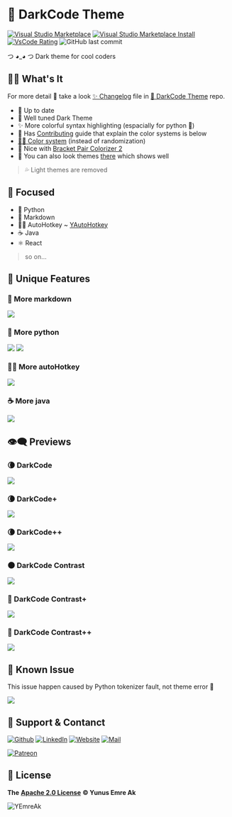 # 🖤 DarkCode Theme <!-- omit in toc -->

[![Visual Studio Marketplace](https://vsmarketplacebadge.apphb.com/version/yedhrab.darkcode-theme-adopted-python-and-markdown.svg)](https://marketplace.visualstudio.com/items?itemName=yedhrab.darkcode-theme-adopted-python-and-markdown)
[![Visual Studio Marketplace Install](https://vsmarketplacebadge.apphb.com/installs/yedhrab.darkcode-theme-adopted-python-and-markdown.svg)](https://marketplace.visualstudio.com/items?itemName=yedhrab.darkcode-theme-adopted-python-and-markdown)
[![VsCode Rating](https://vsmarketplacebadge.apphb.com/rating-star/yedhrab.darkcode-theme-adopted-python-and-markdown.svg)](https://marketplace.visualstudio.com/items?itemName=yedhrab.darkcode-theme-adopted-python-and-markdown)
![GitHub last commit](https://img.shields.io/github/last-commit/yedhrab/darkcode-theme)

つ ◕_◕ つ Dark theme for cool coders

## 🙋‍♂️ What's It <!-- omit in toc -->

For more detail 👀 take a look [✨ Changelog](https://github.com/yedhrab/DarkCode-Theme/blob/master/CHANGELOG.md) file in [🖤 DarkCode Theme](https://github.com/yedhrab/DarkCode-Theme) repo.

- 🚀 Up to date
- 🖤 Well tuned Dark Theme
- ✨ More colorful syntax highlighting (espacially for python 🐍)
- 💖 Has [Contributing](https://github.com/yedhrab/darkcode-theme/blob/master/CONTRIBUTING.md) guide that explain the color systems is below
- [👨‍💻 Color system](https://github.com/yedhrab/darkcode-theme/blob/master/CONTRIBUTING.md##%f0%9f%91%a8%e2%80%8d%f0%9f%92%bb-color-system) (instead of randomization)
- 🤝 Nice with [Bracket Pair Colorizer 2](https://marketplace.visualstudio.com/items?itemName=CoenraadS.bracket-pair-colorizer-2)
- 👀 You can also look themes [there](https://vscodethemes.com/e/yedhrab.darkcode-theme-adopted-python-and-markdown) which shows well

> 💦 Light themes are removed

## 🎯 Focused <!-- omit in toc -->

- 🐍 Python
- 📑 Markdown
- 👨‍💻 AutoHotkey ~ [YAutoHotkey](https://marketplace.visualstudio.com/items?itemName=yedhrab.yautohotkey)
- ☕ Java
- ⚛️ React

> so on...

## 💎 Unique Features

### 📑 More markdown

![](https://github.com/yedhrab/darkcode-theme/raw/master/.github/assets/more_markdown.png)

### 🐍 More python

![](https://github.com/yedhrab/darkcode-theme/raw/master/.github/assets/item_access_fstring.png)
![](https://github.com/yedhrab/darkcode-theme/raw/master/.github/assets/4_1_6_vs_4_1_7.png)

### 👨‍💻 More autoHotkey

![](https://github.com/yedhrab/darkcode-theme/raw/master/.github/assets/ahk_theme.png)

### ☕ More java

![](https://github.com/yedhrab/darkcode-theme/raw/master/.github/assets/hello_java.png)

## 👁‍🗨 Previews

### 🌘 DarkCode

![](https://github.com/yedhrab/darkcode-theme/raw/master/.github/assets/darkcode.png)

### 🌘 DarkCode+

![](https://github.com/yedhrab/darkcode-theme/raw/master/.github/assets/darkcode-plus.png)

### 🌘 DarkCode++

![](https://github.com/yedhrab/darkcode-theme/raw/master/.github/assets/darkcode-plus-plus.png)

### 🌑 DarkCode Contrast

![](https://github.com/yedhrab/darkcode-theme/raw/master/.github/assets/darkcod-contrast.png)

### 🌚 DarkCode Contrast+

![](https://github.com/yedhrab/darkcode-theme/raw/master/.github/assets/darkcode-contrast-plus.png)

### 🌚 DarkCode Contrast++

![](https://github.com/yedhrab/darkcode-theme/raw/master/.github/assets/darkcode-contrast-plus-plus.png)

## 🐛 Known Issue

This issue happen caused by Python tokenizer fault, not theme error 🙂

![](https://github.com/yedhrab/darkcode-theme/raw/master/.github/assets/item_access.png)


## 💖 Support & Contanct

​[​![Github](https://github.com/yedhrab/darkcode-theme/raw/master/.github/assets/github_32px.png)​](https://github.com/yedhrab) [​![LinkedIn](https://github.com/yedhrab/darkcode-theme/raw/master/.github/assets/linkedin_32px.png)​](https://www.linkedin.com/in/yemreak/) [​![Website](https://github.com/yedhrab/darkcode-theme/raw/master/.github/assets/geography_32px.png)​](https://yemreak.com/) [​![Mail](https://github.com/yedhrab/darkcode-theme/raw/master/.github/assets/gmail_32px.png)​](mailto:yemreak.com@gmail.com?subject=DarkCode%20Theme%20%7C%20GitHub)​

​[​![Patreon](https://github.com/yedhrab/darkcode-theme/raw/master/.github/assets/become_a_patron_32px.png)](https://www.patreon.com/yemreak/)

## 🔏 License

**The** [**Apache 2.0 License**](https://choosealicense.com/licenses/apache-2.0/) **©️ Yunus Emre Ak**

![YEmreAk](https://github.com/yedhrab/darkcode-theme/raw/master/.github/assets/ysigniture-trans.png)
